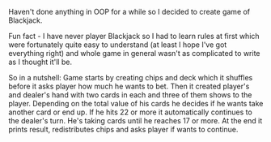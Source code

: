 Haven't done anything in OOP for a while so I decided to create game of Blackjack.

Fun fact - I have never player Blackjack so I had to learn rules at first which were fortunately quite easy to understand (at least I hope I've got everything right) and whole game in general wasn't as complicated to write as I thought it'll be.

So in a nutshell:
Game starts by creating chips and deck which it shuffles before it asks player how much he wants to bet.
Then it created player's and dealer's hand with two cards in each and three of them shows to the player.
Depending on the total value of his cards he decides if he wants take another card or end up.
If he hits 22 or more it automatically continues to the dealer's turn. He's taking cards until he reaches 17 or more.
At the end it prints result, redistributes chips and asks player if wants to continue.
